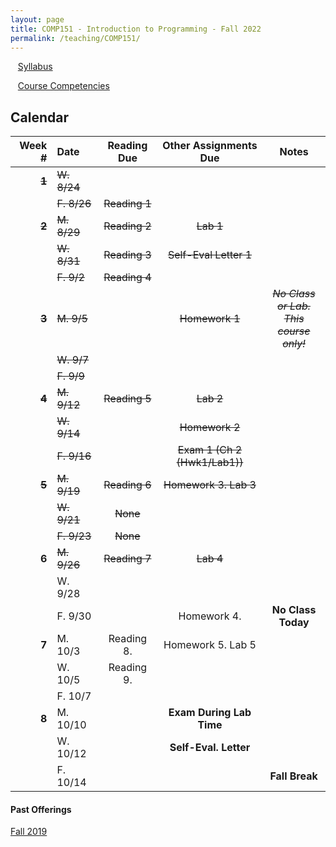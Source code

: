 ```yaml
---
layout: page
title: COMP151 - Introduction to Programming - Fall 2022
permalink: /teaching/COMP151/
---
```


&nbsp;&nbsp;&nbsp;[Syllabus](/teaching/COMP151/comp151-syllabus.pdf)

&nbsp;&nbsp;&nbsp;[Course Competencies](/teaching/COMP151/COMP151-Competencies.pdf)

## Calendar

|Week \# | Date | Reading Due | Other Assignments Due | Notes |
| --: | :-- | :---: | :---: | :--: |
| ~~**1**~~ | ~~W. 8/24~~ | | |
| | ~~F. 8/26~~ | ~~Reading 1~~ | | |
| ~~**2**~~ | ~~M. 8/29~~ | ~~Reading 2~~ | ~~Lab 1~~ | |
| | ~~W. 8/31~~ | ~~Reading 3~~ | ~~Self-Eval Letter 1~~ | |
| | ~~F. 9/2~~  | ~~Reading 4~~ | | |
| ~~**3**~~ | ~~M. 9/5~~  | |  ~~Homework 1~~ | ~~*No Class or Lab. <br>This course only!*~~ |
| | ~~W. 9/7~~  |  | | |
| | ~~F. 9/9~~  |  | | |
| ~~**4**~~ | ~~M. 9/12~~  | ~~Reading 5~~ | ~~Lab 2~~ | |
| | ~~W. 9/14~~  |  | ~~Homework 2~~ | |
| | ~~F. 9/16~~  | | ~~Exam 1 (Ch 2 (Hwk1/Lab1))~~ | |
| ~~**5**~~ | ~~M. 9/19~~  | ~~Reading 6~~ | ~~Homework 3. Lab 3~~ |  |
| | ~~W. 9/21~~  | ~~None~~ | | |
| | ~~F. 9/23~~  | ~~None~~ | | |
| **6** | ~~M. 9/26~~  | ~~Reading 7~~ | ~~Lab 4~~ |  |
| | W. 9/28  | | | |
| | F. 9/30  | | Homework 4. | **No Class Today**|
| **7** | M. 10/3 | Reading 8.  | Homework 5. Lab 5 | |
| | W. 10/5 | Reading 9. | | |
| | F. 10/7  |  |   |  |
| **8** | M. 10/10  |  | **Exam During Lab Time**  | |
| | W. 10/12  | | **Self-Eval. Letter** | |
| | F. 10/14  |  |  | **Fall Break**|



#### Past Offerings

[Fall 2019](/teaching/COMP151/fa19/)
